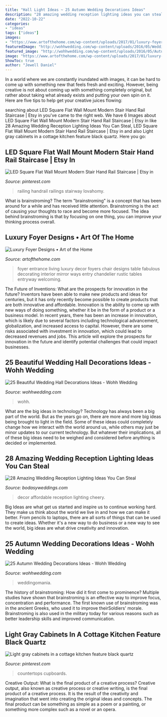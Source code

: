 ```yaml
---
title: "Hall Light Ideas ~ 25 Autumn Wedding Decorations Ideas"
description: "28 amazing wedding reception lighting ideas you can steal"
date: "2022-10-22"
categories:
- "ideas"
tags: ["ideas"]
images:
- "https://www.artofthehome.com/wp-content/uploads/2017/01/luxury-foyer-designs-04-b.jpg"
featuredImage: "http://wohhwedding.com/wp-content/uploads/2016/05/Wedding-Hall-Decorations.jpg"
featured_image: "http://wohhwedding.com/wp-content/uploads/2016/05/Autumn-Wedding-Decorations-Centerpieces.jpg"
image: "https://www.artofthehome.com/wp-content/uploads/2017/01/luxury-foyer-designs-04-b.jpg"
ShowToc: true
author: "Jewell Daniel"
---
```



In a world where we are constantly inundated with images, it can be hard to come up with something new that feels fresh and exciting. However, being creative is not about coming up with something completely original, but rather about taking what already exists and putting your own spin on it. Here are five tips to help get your creative juices flowing:

	

		
searching about LED Square Flat Wall Mount Modern Stair Hand Rail Staircase | Etsy in you've came to the right web. We have 6 Images about LED Square Flat Wall Mount Modern Stair Hand Rail Staircase | Etsy in like 28 Amazing Wedding Reception Lighting Ideas You Can Steal, LED Square Flat Wall Mount Modern Stair Hand Rail Staircase | Etsy in and also Light gray cabinets in a cottage kitchen feature black quartz. Here you go:
		
    
## LED Square Flat Wall Mount Modern Stair Hand Rail Staircase | Etsy In

<img loading=lazy src="https://i.pinimg.com/736x/09/d0/2b/09d02b1eb357331ec29368b8fe8f539e.jpg" onerror="this.onerror=null;this.src='https://tse2.mm.bing.net/th?id=OIP.rXr9QyVpBJPol1OKw9ZbnwHaJ3&amp;pid=15.1';" alt="LED Square Flat Wall Mount Modern Stair Hand Rail Staircase | Etsy in">

_Source: pinterest.com_

>railing handrail railings stairway lovahomy. 

	

What is brainstroming?
The term "brainstroming" is a concept that has been around for a while and has received little attention. Brainstroming is the act of causing your thoughts to race and become more focused. The idea behind brainstroming is that by focusing on one thing, you can improve your thinking process overall.

    
## Luxury Foyer Designs • Art Of The Home

<img loading=lazy src="https://www.artofthehome.com/wp-content/uploads/2017/01/luxury-foyer-designs-04-b.jpg" onerror="this.onerror=null;this.src='https://tse4.mm.bing.net/th?id=OIP.62ITj6K15QlX0ihn8Mj6oQHaHm&amp;pid=15.1';" alt="Luxury Foyer Designs • Art of the Home">

_Source: artofthehome.com_

>foyer entrance living luxury decor foyers chair designs table fabulous decorating interior mirror ways entry chandelier rustic tables entryway welcoming. 

	

The Future of Inventions: What are the prospects for innovation in the future?
Inventors have been able to make new products and ideas for centuries, but it has only recently become possible to create products that are both innovative and affordable. Innovation is the ability to come up with new ways of doing something, whether it be in the form of a product or a business model. In recent years, there has been an increase in innovation, which is likely due to several factors including technological advancement, globalization, and increased access to capital. However, there are some risks associated with investment in innovation, which could lead to decreased revenues and jobs. This article will explore the prospects for innovation in the future and identify potential challenges that could impact businesses.

    
## 25 Beautiful Wedding Hall Decorations Ideas - Wohh Wedding

<img loading=lazy src="http://wohhwedding.com/wp-content/uploads/2016/05/Wedding-Hall-Decorations.jpg" onerror="this.onerror=null;this.src='https://tse4.mm.bing.net/th?id=OIP.KuVbL7lrHEsqxEw8wydO-AHaFj&amp;pid=15.1';" alt="25 Beautiful Wedding Hall Decorations Ideas - Wohh Wedding">

_Source: wohhwedding.com_

>wohh. 

	

What are the big ideas in technology?
Technology has always been a big part of the world. But as the years go on, there are more and more big ideas being brought to light in the field. Some of these ideas could completely change how we interact with the world around us, while others may just be minor updates to our current technology. But whatever their implications, all of these big ideas need to be weighed and considered before anything is decided or implemented.

    
## 28 Amazing Wedding Reception Lighting Ideas You Can Steal

<img loading=lazy src="https://bodasyweddings.com/wp-content/uploads/2018/01/affordable-wedding-decor-ideas.jpg" onerror="this.onerror=null;this.src='https://tse2.mm.bing.net/th?id=OIP.QSayl-RsxJJFa8aOUW_fzQHaLH&amp;pid=15.1';" alt="28 Amazing Wedding Reception Lighting Ideas You Can Steal">

_Source: bodasyweddings.com_

>decor affordable reception lighting cheery. 

	

Big Ideas are what get us started and inspire us to continue working hard. They make us think about the world we live in and how we can make it better. From pencils to laptops, there are all sorts of things that can be used to create ideas. Whether it's a new way to do business or a new way to see the world, big ideas are what drive creativity and innovation.

    
## 25 Autumn Wedding Decorations Ideas - Wohh Wedding

<img loading=lazy src="http://wohhwedding.com/wp-content/uploads/2016/05/Autumn-Wedding-Decorations-Centerpieces.jpg" onerror="this.onerror=null;this.src='https://tse4.mm.bing.net/th?id=OIP.00pwGFMfNDFVu-RREscNwAHaK8&amp;pid=15.1';" alt="25 Autumn Wedding Decorations Ideas - Wohh Wedding">

_Source: wohhwedding.com_

>weddingomania. 

	

The history of brainstroming: How did it first come to prominence?
Multiple studies have shown that brainstroming is an effective way to improve focus, concentration and performance. The first known use of brainstroming was in the ancient Greeks, who used it to improve theirSoldiers' morale. Brainstroming is also used in the military today for various reasons such as better leadership skills and improved communication.

    
## Light Gray Cabinets In A Cottage Kitchen Feature Black Quartz

<img loading=lazy src="https://i.pinimg.com/736x/52/07/73/520773f986a74950d99d382843bae359.jpg" onerror="this.onerror=null;this.src='https://tse2.mm.bing.net/th?id=OIP.epVFreSpmaqMnL0MbuerDQHaLH&amp;pid=15.1';" alt="Light gray cabinets in a cottage kitchen feature black quartz">

_Source: pinterest.com_

>countertops cupboards. 

	

Creative Output: What is the final product of a creative process?
Creative output, also known as creative process or creative writing, is the final product of a creative process. It is the result of the creativity and imagination that went into creating the original ideas and concepts. The final product can be something as simple as a poem or a painting, or something more complex such as a novel or an opera.

